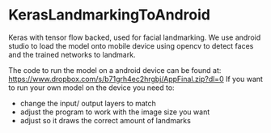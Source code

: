 # KerasLandmarkingToAndroid
Keras with tensor flow backed, used for facial landmarking. We use android studio to load the model onto mobile device using opencv to detect faces and the trained networks to landmark.

The code to run the model on a android device can be found at: https://www.dropbox.com/s/b71grh4ec2hrgbj/AppFinal.zip?dl=0 
If you want to run your own model on the device you need to: 
- change the input/ output layers to match 
- adjust the program to work with the image size you want 
- adjust so it draws the correct amount of landmarks
